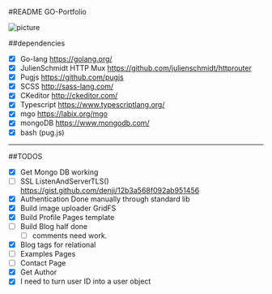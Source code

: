 #README GO-Portfolio

![picture](http://www.slate.com/content/dam/slate/articles/technology/technology/2014/06/140604_TECH_GoGopher.jpg.CROP.original-original.jpg)

##dependencies 
- [x] Go-lang https://golang.org/
- [x] JulienSchmidt HTTP Mux https://github.com/julienschmidt/httprouter
- [x] Pugjs https://github.com/pugjs
- [x] SCSS http://sass-lang.com/
- [x] CKeditor http://ckeditor.com/
- [x] Typescript https://www.typescriptlang.org/
- [x] mgo https://labix.org/mgo
- [x] mongoDB https://www.mongodb.com/
- [x] bash (pug.js)

----

##TODOS
- [x] Get Mongo DB working
- [ ] SSL ListenAndServerTLS() https://gist.github.com/denji/12b3a568f092ab951456
- [x] Authentication Done manually through standard lib
- [x] Build image uploader GridFS
- [x] Build Profile Pages template
- [ ] Build Blog half done
    - [ ] comments need work.
- [x] Blog tags for relational 
- [ ] Examples Pages
- [ ] Contact Page
- [x] Get Author
- [x] I need to turn user ID into a user object